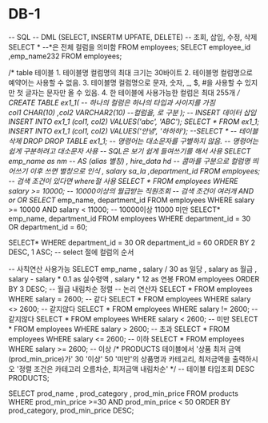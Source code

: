 # DB-1
-- SQL
-- DML (SELECT, INSERTM UPFATE, DELETE)
--      조회, 삽입, 수정, 삭제
SELECT * --*은 전체 컬럼을 의미함
FROM employees;
SELECT employee_id
      ,emp_name232
FROM employees;

/* table 테이블
    1. 테이블명 컬럼명의 최대 크기는 30바이트
    2. 테이블명 컬럼명으로 예약어는 사용할 수 없음.
    3. 테이블명 컬럼명으로 문자, 숫자, _, $, #을
       사용할 수 있지만 첫 글자는 문자만 올 수 있음.
    4. 한 테이블에 사용가능한 컬럼은 최대 255개
*/
CREATE TABLE ex1_1(
    -- 하나의 컬럼은 하나의 타입과 사이지를 가짐    
    col1 CHAR(10)
    ,col2 VARCHAR2(10) --컬럼을, 로 구분
);
-- INSERT 데이터 삽입
INSERT INTO ex1_1 (col1, col2)
VALUES('abc', 'ABC');
SELECT *
FROM ex1_1;
INSERT INTO ex1_1 (col1, col2)
VALUES('안녕', '하하하');
--SELECT *
-- 테이블 삭제 DROP
DROP TABLE ex1_1;
-- 명령어는 대소문자를 구별하지 않음.
-- 명령어는 쉽게 구분하려고 대소문자 사용
-- SQL은 보기 쉽게 들여쓰기를 해서 사용
SELECT emp_name as nm -- AS (alias 별칭)
        , hire_data  hd -- 콤마를 구분으로 컬럼명 띄어쓰기 이후 쓰면 별칭으로 인식
        , salary    sa_la
        ,department_id
FROM   employees;
-- 검색 조건이 있다면 where절 사용
SELECT *
FROM employees
WHERE salary >= 10000; -- 10000이상의 월급받는 직원조회
-- 검색 조건이 여러개 AND or OR
SELECT* emp_name, department_id
FROM employees
WHERE salary >= 10000
AND   salary < 11000; -- 10000이상 11000 미만
SELECT*  emp_name, department_id
FROM employees
WHERE department_id = 30
OR department_id = 60;


SELECT*
WHERE department_id = 30
OR department_id = 60
ORDER BY 2 DESC, 1 ASC; -- select 절에 컬럼의 순서

-- 사칙연산 사용가능
SELECT emp_name
        , salary / 30            as 일당
        , salary                 as 월급
        , salary - salary * 0.1  as 실수령액
        , salary * 12            as 연봉
FROM employees
ORDER BY 3 DESC; -- 월급  내림차순 정렬
-- 논리 연산자
SELECT * FROM employees WHERE salary = 2600; -- 같다
SELECT * FROM employees WHERE salary <> 2600; -- 같지않다
SELECT * FROM employees WHERE salary != 2600; -- 같지않다
SELECT * FROM employees WHERE salary < 2600; -- 미만
SELECT * FROM employees WHERE salary > 2600; -- 초과
SELECT * FROM employees WHERE salary <= 2600; -- 이하
SELECT * FROM employees WHERE salary >= 2600; -- 이상
/* PRODUCTS 테이블에서 '상품 최저 금액(prod_min_price)가'
    30 '이상' 50 '미만'의 상품명과 카테고리, 최저금액을 출력하시오
    '정렬 조건은 카테고리 오름차순, 최저금액 내림차순'
*/
-- 테이블 타입조회
DESC PRODUCTS;

SELECT prod_name
        , prod_category
        , prod_min_price
FROM products
WHERE prod_min_price >=30
AND prod_min_price < 50
ORDER BY prod_category, prod_min_price DESC;



